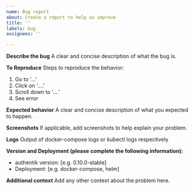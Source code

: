 ```yaml
---
name: Bug report
about: Create a report to help us improve
title: ''
labels: bug
assignees: ''

---
```


**Describe the bug**
A clear and concise description of what the bug is.

**To Reproduce**
Steps to reproduce the behavior:
1. Go to '...'
2. Click on '....'
3. Scroll down to '....'
4. See error

**Expected behavior**
A clear and concise description of what you expected to happen.

**Screenshots**
If applicable, add screenshots to help explain your problem.

**Logs**
Output of docker-compose logs or kubectl logs respectively

**Version and Deployment (please complete the following information):**
 - authentik version: [e.g. 0.10.0-stable]
 - Deployment: [e.g. docker-compose, helm]

**Additional context**
Add any other context about the problem here.
